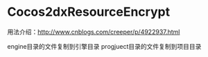 # Cocos2dxResourceEncrypt

用法介绍：http://www.cnblogs.com/creeper/p/4922937.html

engine目录的文件复制到引擎目录
progjuect目录的文件复制到项目目录
